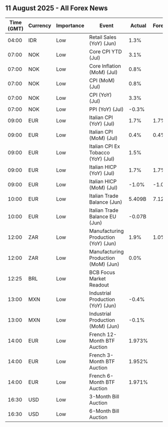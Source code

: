 ## 11 August 2025 - All Forex News

| Time (GMT) | Currency | Importance | Event | Actual | Forecast | Previous |
|------|----------|------------|-------|--------|----------|----------|
| 04:00 | IDR | Low | Retail Sales (YoY) (Jun) | 1.3% |  | 1.9% |
| 07:00 | NOK | Low | Core CPI YTD (Jul) | 3.1% |  | 3.1% |
| 07:00 | NOK | Low | Core Inflation (MoM) (Jul) | 0.8% |  | 0.5% |
| 07:00 | NOK | Low | CPI (MoM) (Jul) | 0.8% |  | 0.2% |
| 07:00 | NOK | Low | CPI (YoY) (Jul) | 3.3% |  | 3.0% |
| 07:00 | NOK | Low | PPI (YoY) (Jul) | -0.3% |  | -1.0% |
| 09:00 | EUR | Low | Italian CPI (YoY) (Jul) | 1.7% | 1.7% | 1.7% |
| 09:00 | EUR | Low | Italian CPI (MoM) (Jul) | 0.4% | 0.4% | 0.2% |
| 09:00 | EUR | Low | Italian CPI Ex Tobacco (YoY) (Jul) | 1.5% |  | 1.5% |
| 09:00 | EUR | Low | Italian HICP (YoY) (Jul) | 1.7% | 1.7% | 1.8% |
| 09:00 | EUR | Low | Italian HICP (MoM) (Jul) | -1.0% | -1.0% | 0.2% |
| 10:00 | EUR | Low | Italian Trade Balance (Jun) | 5.409B | 7.120B | 6.103B |
| 10:00 | EUR | Low | Italian Trade Balance EU (Jun) | -0.07B |  | 0.72B |
| 12:00 | ZAR | Low | Manufacturing Production (YoY) (Jun) | 1.9% | 1.0% | 0.7% |
| 12:00 | ZAR | Low | Manufacturing Production (MoM) (Jun) | 0.0% |  | 2.2% |
| 12:25 | BRL | Low | BCB Focus Market Readout |  |  |  |
| 13:00 | MXN | Low | Industrial Production (YoY) (Jun) | -0.4% |  | -0.7% |
| 13:00 | MXN | Low | Industrial Production (MoM) (Jun) | -0.1% |  | 0.7% |
| 14:00 | EUR | Low | French 12-Month BTF Auction | 1.973% |  | 1.952% |
| 14:00 | EUR | Low | French 3-Month BTF Auction | 1.952% |  | 1.957% |
| 14:00 | EUR | Low | French 6-Month BTF Auction | 1.971% |  | 1.961% |
| 16:30 | USD | Low | 3-Month Bill Auction |  |  | 4.165% |
| 16:30 | USD | Low | 6-Month Bill Auction |  |  | 3.980% |
